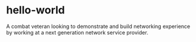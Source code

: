# hello-world
A combat veteran looking to demonstrate and build networking experience by working at a next generation network service provider. 
